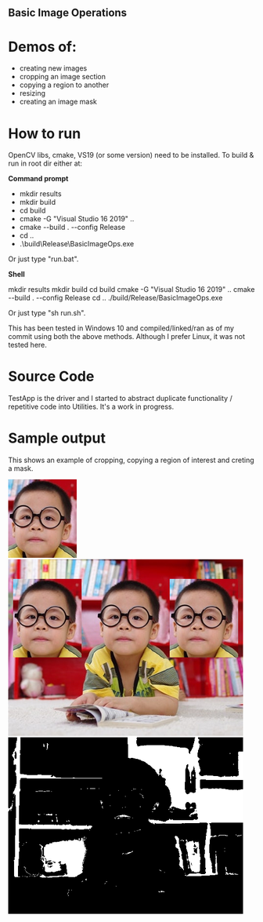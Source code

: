 ## Basic Image Operations
# Demos of:
* creating new images
* cropping an image section
* copying a region to another
* resizing
* creating an image mask

# How to run
OpenCV libs, cmake, VS19 (or some version) need to be installed.
To build & run in root dir either at:

**Command prompt**
* mkdir results
* mkdir build
* cd build
* cmake -G "Visual Studio 16 2019" ..
* cmake --build . --config Release
* cd ..
* .\build\Release\BasicImageOps.exe

Or just type "run.bat".

**Shell**

mkdir results
mkdir build
cd build
cmake -G "Visual Studio 16 2019" ..
cmake --build . --config Release
cd ..
./build/Release/BasicImageOps.exe

Or just type "sh run.sh".

This has been tested in Windows 10 and compiled/linked/ran as of my commit using both the above methods. Although I prefer Linux, it was not tested here.

# Source Code
TestApp is the driver and I started to abstract duplicate functionality / repetitive code into Utilities. It's a work in progress. 

# Sample output
This shows an example of cropping, copying a region of interest and creting a mask.

![Cropped image](crop.png "cropped image")
![ROI copied](copiedRegions.png "region of interest copied")
![Creating a mask](mask2.png "creating a mask")
